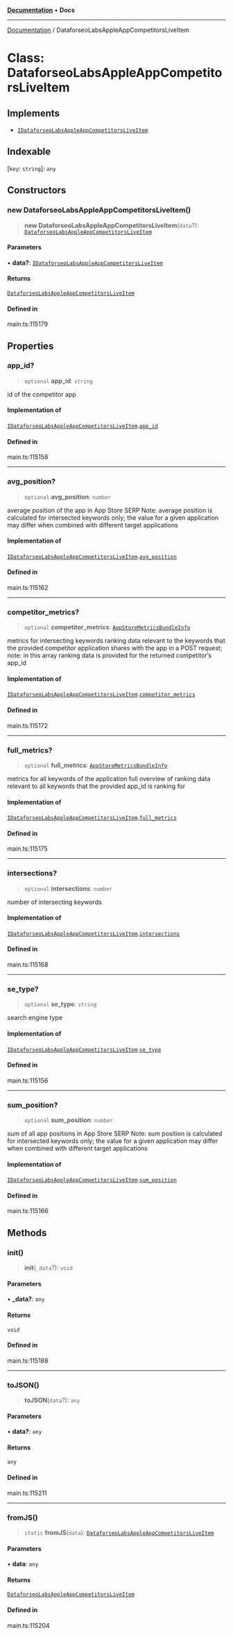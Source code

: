 [**Documentation**](../README.md) • **Docs**

***

[Documentation](../globals.md) / DataforseoLabsAppleAppCompetitorsLiveItem

# Class: DataforseoLabsAppleAppCompetitorsLiveItem

## Implements

- [`IDataforseoLabsAppleAppCompetitorsLiveItem`](../interfaces/IDataforseoLabsAppleAppCompetitorsLiveItem.md)

## Indexable

 \[`key`: `string`\]: `any`

## Constructors

### new DataforseoLabsAppleAppCompetitorsLiveItem()

> **new DataforseoLabsAppleAppCompetitorsLiveItem**(`data`?): [`DataforseoLabsAppleAppCompetitorsLiveItem`](DataforseoLabsAppleAppCompetitorsLiveItem.md)

#### Parameters

• **data?**: [`IDataforseoLabsAppleAppCompetitorsLiveItem`](../interfaces/IDataforseoLabsAppleAppCompetitorsLiveItem.md)

#### Returns

[`DataforseoLabsAppleAppCompetitorsLiveItem`](DataforseoLabsAppleAppCompetitorsLiveItem.md)

#### Defined in

main.ts:115179

## Properties

### app\_id?

> `optional` **app\_id**: `string`

id of the competitor app

#### Implementation of

[`IDataforseoLabsAppleAppCompetitorsLiveItem`](../interfaces/IDataforseoLabsAppleAppCompetitorsLiveItem.md).[`app_id`](../interfaces/IDataforseoLabsAppleAppCompetitorsLiveItem.md#app_id)

#### Defined in

main.ts:115158

***

### avg\_position?

> `optional` **avg\_position**: `number`

average position of the app in App Store SERP
Note: average position is calculated for intersected keywords only;
the value for a given application may differ when combined with different target applications

#### Implementation of

[`IDataforseoLabsAppleAppCompetitorsLiveItem`](../interfaces/IDataforseoLabsAppleAppCompetitorsLiveItem.md).[`avg_position`](../interfaces/IDataforseoLabsAppleAppCompetitorsLiveItem.md#avg_position)

#### Defined in

main.ts:115162

***

### competitor\_metrics?

> `optional` **competitor\_metrics**: [`AppStoreMetricsBundleInfo`](AppStoreMetricsBundleInfo.md)

metrics for intersecting keywords
ranking data relevant to the keywords that the provided competitor application shares with the app in a POST request;
note: in this array ranking data is provided for the returned competitor’s app_id

#### Implementation of

[`IDataforseoLabsAppleAppCompetitorsLiveItem`](../interfaces/IDataforseoLabsAppleAppCompetitorsLiveItem.md).[`competitor_metrics`](../interfaces/IDataforseoLabsAppleAppCompetitorsLiveItem.md#competitor_metrics)

#### Defined in

main.ts:115172

***

### full\_metrics?

> `optional` **full\_metrics**: [`AppStoreMetricsBundleInfo`](AppStoreMetricsBundleInfo.md)

metrics for all keywords of the application
full overview of ranking data relevant to all keywords that the provided app_id is ranking for

#### Implementation of

[`IDataforseoLabsAppleAppCompetitorsLiveItem`](../interfaces/IDataforseoLabsAppleAppCompetitorsLiveItem.md).[`full_metrics`](../interfaces/IDataforseoLabsAppleAppCompetitorsLiveItem.md#full_metrics)

#### Defined in

main.ts:115175

***

### intersections?

> `optional` **intersections**: `number`

number of intersecting keywords

#### Implementation of

[`IDataforseoLabsAppleAppCompetitorsLiveItem`](../interfaces/IDataforseoLabsAppleAppCompetitorsLiveItem.md).[`intersections`](../interfaces/IDataforseoLabsAppleAppCompetitorsLiveItem.md#intersections)

#### Defined in

main.ts:115168

***

### se\_type?

> `optional` **se\_type**: `string`

search engine type

#### Implementation of

[`IDataforseoLabsAppleAppCompetitorsLiveItem`](../interfaces/IDataforseoLabsAppleAppCompetitorsLiveItem.md).[`se_type`](../interfaces/IDataforseoLabsAppleAppCompetitorsLiveItem.md#se_type)

#### Defined in

main.ts:115156

***

### sum\_position?

> `optional` **sum\_position**: `number`

sum of all app positions in App Store SERP
Note: sum position is calculated for intersected keywords only;
the value for a given application may differ when combined with different target applications

#### Implementation of

[`IDataforseoLabsAppleAppCompetitorsLiveItem`](../interfaces/IDataforseoLabsAppleAppCompetitorsLiveItem.md).[`sum_position`](../interfaces/IDataforseoLabsAppleAppCompetitorsLiveItem.md#sum_position)

#### Defined in

main.ts:115166

## Methods

### init()

> **init**(`_data`?): `void`

#### Parameters

• **\_data?**: `any`

#### Returns

`void`

#### Defined in

main.ts:115188

***

### toJSON()

> **toJSON**(`data`?): `any`

#### Parameters

• **data?**: `any`

#### Returns

`any`

#### Defined in

main.ts:115211

***

### fromJS()

> `static` **fromJS**(`data`): [`DataforseoLabsAppleAppCompetitorsLiveItem`](DataforseoLabsAppleAppCompetitorsLiveItem.md)

#### Parameters

• **data**: `any`

#### Returns

[`DataforseoLabsAppleAppCompetitorsLiveItem`](DataforseoLabsAppleAppCompetitorsLiveItem.md)

#### Defined in

main.ts:115204
